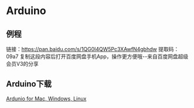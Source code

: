# Arduino
## 例程
链接：https://pan.baidu.com/s/1QG0l4QW5Pc3XAwfN4gbhdw 
提取码：09a7 
复制这段内容后打开百度网盘手机App，操作更方便哦--来自百度网盘超级会员V3的分享
## Arduino下载
[Ardunio for Mac, Windows, Linux](https://www.arduino.cc/en/Main/Software?setlang=cn)
